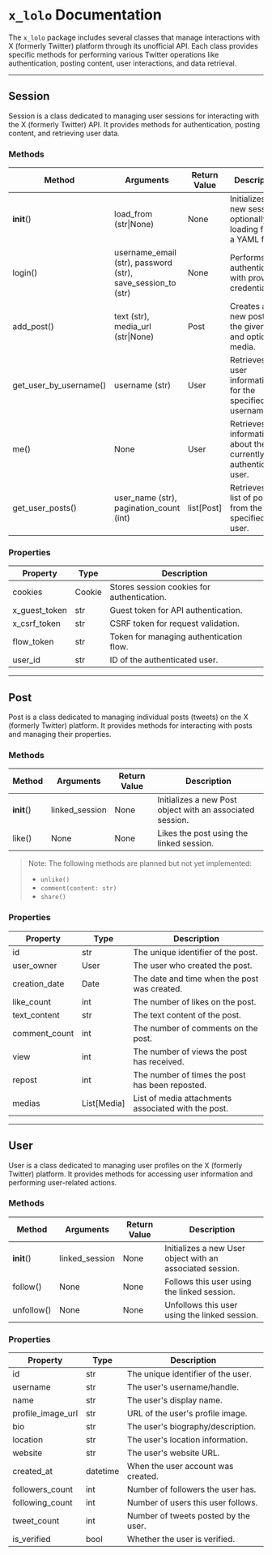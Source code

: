 # `x_lolo` Documentation

The `x_lolo` package includes several classes that manage interactions with X (formerly Twitter) platform through its unofficial API. Each class provides specific methods for performing various Twitter operations like authentication, posting content, user interactions, and data retrieval.

---

## Session

Session is a class dedicated to managing user sessions for interacting with the X (formerly Twitter) API. It provides methods for authentication, posting content, and retrieving user data.

### Methods

| Method                    | Arguments                                              | Return Value            | Description                                                                    |
|--------------------------|--------------------------------------------------------|------------------------|--------------------------------------------------------------------------------|
| __init__()               | load_from (str\|None)                                  | None                   | Initializes a new session, optionally loading from a YAML file.                |
| login()                  | username_email (str), password (str), save_session_to (str) | None               | Performs user authentication with provided credentials.                         |
| add_post()               | text (str), media_url (str\|None)                      | Post                   | Creates a new post with the given text and optional media.                     |
| get_user_by_username()   | username (str)                                         | User                   | Retrieves user information for the specified username.                         |
| me()                     | None                                                   | User                   | Retrieves information about the currently authenticated user.                   |
| get_user_posts()         | user_name (str), pagination_count (int)                | list[Post]             | Retrieves a list of posts from the specified user.                             |

### Properties

| Property         | Type           | Description                                                   |
|------------------|----------------|---------------------------------------------------------------|
| cookies          | Cookie         | Stores session cookies for authentication.                    |
| x_guest_token    | str           | Guest token for API authentication.                           |
| x_csrf_token     | str           | CSRF token for request validation.                            |
| flow_token       | str           | Token for managing authentication flow.                        |
| user_id          | str           | ID of the authenticated user.                                 |

---

## Post

Post is a class dedicated to managing individual posts (tweets) on the X (formerly Twitter) platform. It provides methods for interacting with posts and managing their properties.

### Methods

| Method                    | Arguments                                              | Return Value            | Description                                                                    |
|--------------------------|--------------------------------------------------------|------------------------|--------------------------------------------------------------------------------|
| __init__()               | linked_session                                         | None                   | Initializes a new Post object with an associated session.                      |
| like()                   | None                                                   | None                   | Likes the post using the linked session.                                       |

> Note: The following methods are planned but not yet implemented:
> - `unlike()`
> - `comment(content: str)`
> - `share()`


### Properties

| Property         | Type                | Description                                                   |
|------------------|---------------------|---------------------------------------------------------------|
| id               | str           | The unique identifier of the post.                            |
| user_owner       | User           | The user who created the post.                                |
| creation_date    | Date          | The date and time when the post was created.                  |
| like_count       | int           | The number of likes on the post.                              |
| text_content     | str           | The text content of the post.                                 |
| comment_count    | int           | The number of comments on the post.                           |
| view             | int           | The number of views the post has received.                    |
| repost           | int        | The number of times the post has been reposted.               |
| medias           | List[Media]   | List of media attachments associated with the post.           |

---

## User

User is a class dedicated to managing user profiles on the X (formerly Twitter) platform. It provides methods for accessing user information and performing user-related actions.

### Methods

| Method                    | Arguments                                              | Return Value            | Description                                                                    |
|--------------------------|--------------------------------------------------------|------------------------|--------------------------------------------------------------------------------|
| __init__()               | linked_session                                         | None                   | Initializes a new User object with an associated session.                      |
| follow()                 | None                                                   | None                   | Follows this user using the linked session.                                    |
| unfollow()               | None                                                   | None                   | Unfollows this user using the linked session.                                  |

### Properties

| Property           | Type                | Description                                                   |
|-------------------|---------------------|---------------------------------------------------------------|
| id                | str           | The unique identifier of the user.                            |
| username          | str           | The user's username/handle.                                   |
| name              | str           | The user's display name.                                      |
| profile_image_url | str           | URL of the user's profile image.                              |
| bio               | str           | The user's biography/description.                             |
| location          | str           | The user's location information.                              |
| website           | str           | The user's website URL.                                       |
| created_at        | datetime      | When the user account was created.                            |
| followers_count   | int           | Number of followers the user has.                             |
| following_count   | int           | Number of users this user follows.                            |
| tweet_count      | int           | Number of tweets posted by the user.                          |
| is_verified      | bool          | Whether the user is verified.                                 |